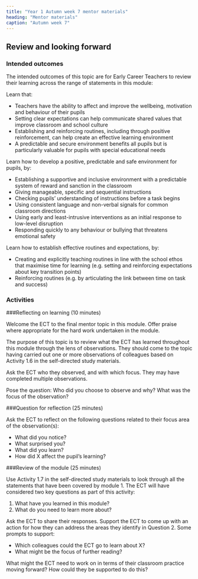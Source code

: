 ```yaml
---
title: "Year 1 Autumn week 7 mentor materials"
heading: "Mentor materials"
caption: "Autumn week 7"
---
```


## Review and looking forward

### Intended outcomes

The intended outcomes of this topic are for Early Career Teachers to review their learning across the range of statements in this module:

Learn that:

- Teachers have the ability to affect and improve the wellbeing, motivation and behaviour of their pupils
- Setting clear expectations can help communicate shared values that improve classroom and school culture
- Establishing and reinforcing routines, including through positive reinforcement, can help create an effective learning environment
- A predictable and secure environment benefits all pupils but is particularly valuable for pupils with special educational needs

Learn how to develop a positive, predictable and safe environment for pupils, by:

- Establishing a supportive and inclusive environment with a predictable system of reward and sanction in the classroom
- Giving manageable, specific and sequential instructions
- Checking pupils’ understanding of instructions before a task begins
- Using consistent language and non-verbal signals for common classroom directions
- Using early and least-intrusive interventions as an initial response to low-level disruption
- Responding quickly to any behaviour or bullying that threatens emotional safety

Learn how to establish effective routines and expectations, by:

- Creating and explicitly teaching routines in line with the school ethos that maximise time for learning (e.g. setting and reinforcing expectations about key transition points)
- Reinforcing routines (e.g. by articulating the link between time on task and success)

### Activities

###Reflecting on learning (10 minutes)

Welcome the ECT to the final mentor topic in this module. Offer praise where appropriate for the hard work undertaken in the module.

The purpose of this topic is to review what the ECT has learned throughout this module through the lens of observations. They should come to the topic having carried out one or more observations of colleagues based on Activity 1.6 in the self-directed study materials.

Ask the ECT who they observed, and with which focus. They may have completed multiple observations.

Pose the question: Who did you choose to observe and why? What was the focus of the observation?

###Question for reflection (25 minutes)

Ask the ECT to reflect on the following questions related to their focus area of the observation(s):

- What did you notice?
- What surprised you?
- What did you learn?
- How did X affect the pupil’s learning?

###Review of the module (25 minutes)

Use Activity 1.7 in the self-directed study materials to look through all the statements that have been covered by module 1. The ECT will have considered two key questions as part of this activity:

1. What have you learned in this module?
2. What do you need to learn more about?

Ask the ECT to share their responses. Support the ECT to come up with an action for how they can address the areas they identify in Question 2. Some prompts to support:

- Which colleagues could the ECT go to learn about X?
- What might be the focus of further reading?

What might the ECT need to work on in terms of their classroom practice moving forward? How could they be supported to do this?
